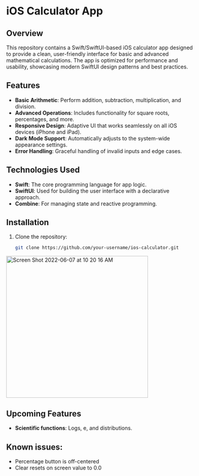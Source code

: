 # iOS Calculator App

## Overview
This repository contains a Swift/SwiftUI-based iOS calculator app designed to provide a clean, user-friendly interface for basic and advanced mathematical calculations. The app is optimized for performance and usability, showcasing modern SwiftUI design patterns and best practices.

## Features
- **Basic Arithmetic**: Perform addition, subtraction, multiplication, and division.
- **Advanced Operations**: Includes functionality for square roots, percentages, and more.
- **Responsive Design**: Adaptive UI that works seamlessly on all iOS devices (iPhone and iPad).
- **Dark Mode Support**: Automatically adjusts to the system-wide appearance settings.
- **Error Handling**: Graceful handling of invalid inputs and edge cases.

## Technologies Used
- **Swift**: The core programming language for app logic.
- **SwiftUI**: Used for building the user interface with a declarative approach.
- **Combine**: For managing state and reactive programming.

## Installation
1. Clone the repository:
   ```bash
   git clone https://github.com/your-username/ios-calculator.git
    ```

<img width="378" alt="Screen Shot 2022-06-07 at 10 20 16 AM" src="https://user-images.githubusercontent.com/39712568/172404130-4b9e9277-b3d6-4413-94e7-86b2c41be0a9.png">

## Upcoming Features
- **Scientific functions**: Logs, e, and distributions.

## Known issues:
- Percentage button is off-centered
- Clear resets on screen value to 0.0 

